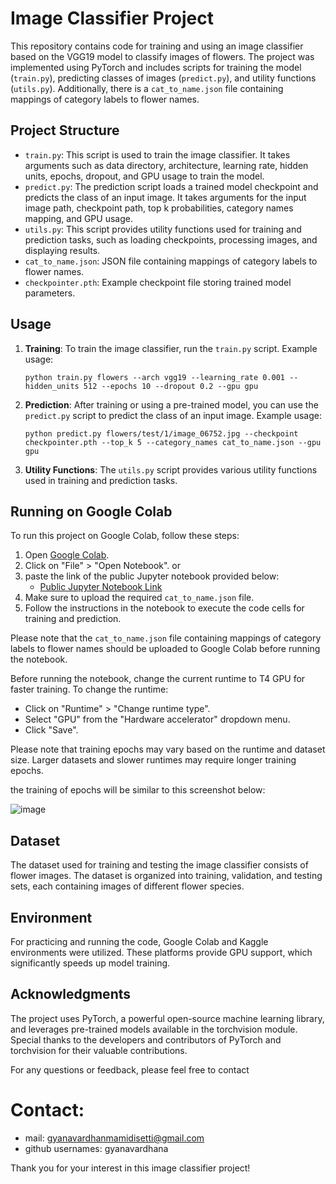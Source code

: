# Image Classifier Project 

This repository contains code for training and using an image classifier based on the VGG19 model to classify images of flowers. The project was implemented using PyTorch and includes scripts for training the model (`train.py`), predicting classes of images (`predict.py`), and utility functions (`utils.py`). Additionally, there is a `cat_to_name.json` file containing mappings of category labels to flower names.

## Project Structure

- `train.py`: This script is used to train the image classifier. It takes arguments such as data directory, architecture, learning rate, hidden units, epochs, dropout, and GPU usage to train the model.
- `predict.py`: The prediction script loads a trained model checkpoint and predicts the class of an input image. It takes arguments for the input image path, checkpoint path, top k probabilities, category names mapping, and GPU usage.
- `utils.py`: This script provides utility functions used for training and prediction tasks, such as loading checkpoints, processing images, and displaying results.
- `cat_to_name.json`: JSON file containing mappings of category labels to flower names.
- `checkpointer.pth`: Example checkpoint file storing trained model parameters.

## Usage

1. **Training**: To train the image classifier, run the `train.py` script. Example usage:
    ```
    python train.py flowers --arch vgg19 --learning_rate 0.001 --hidden_units 512 --epochs 10 --dropout 0.2 --gpu gpu
    ```

2. **Prediction**: After training or using a pre-trained model, you can use the `predict.py` script to predict the class of an input image. Example usage:
    ```
    python predict.py flowers/test/1/image_06752.jpg --checkpoint checkpointer.pth --top_k 5 --category_names cat_to_name.json --gpu gpu
    ```

3. **Utility Functions**: The `utils.py` script provides various utility functions used in training and prediction tasks.

## Running on Google Colab

To run this project on Google Colab, follow these steps:

1. Open [Google Colab](https://colab.research.google.com/).
2. Click on "File" > "Open Notebook". or
3. paste the link of the public Jupyter notebook provided below:
   - [Public Jupyter Notebook Link](https://colab.research.google.com/drive/1cBMladdWBoiQQXb1VTTO3CDzrYcasEVP?usp=sharing)
4. Make sure to upload the required `cat_to_name.json` file.
5. Follow the instructions in the notebook to execute the code cells for training and prediction.

Please note that the `cat_to_name.json` file containing mappings of category labels to flower names should be uploaded to Google Colab before running the notebook.

Before running the notebook, change the current runtime to T4 GPU for faster training. To change the runtime:
- Click on "Runtime" > "Change runtime type".
- Select "GPU" from the "Hardware accelerator" dropdown menu.
- Click "Save".

Please note that training epochs may vary based on the runtime and dataset size. Larger datasets and slower runtimes may require longer training epochs.

the training of epochs will be similar to this screenshot below:

![image](https://github.com/gyanavardhana/AI-programming-with-python/assets/89439095/ce85506d-023e-46a9-9067-36108179773a)


## Dataset

The dataset used for training and testing the image classifier consists of flower images. The dataset is organized into training, validation, and testing sets, each containing images of different flower species.

## Environment

For practicing and running the code, Google Colab and Kaggle environments were utilized. These platforms provide GPU support, which significantly speeds up model training.

## Acknowledgments

The project uses PyTorch, a powerful open-source machine learning library, and leverages pre-trained models available in the torchvision module. Special thanks to the developers and contributors of PyTorch and torchvision for their valuable contributions.

For any questions or feedback, please feel free to contact 
# Contact:
- mail: gyanavardhanmamidisetti@gmail.com
- github usernames: gyanavardhana

Thank you for your interest in this image classifier project!
